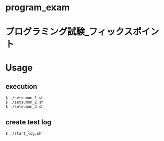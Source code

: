 # program_exam
# プログラミング試験_フィックスポイント

# Usage
## execution
```
$ ./setsumon_1.sh
$ ./setsumon_2.sh
$ ./setsumon_3.sh
```

## create test log
```
$ ./start_log.sh
```
